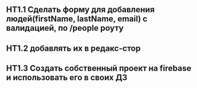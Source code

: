 ## HT1.1 Сделать форму для добавления людей(firstName, lastName, email) с валидацией, по /people роуту 

## HT1.2 добавлять их в редакс-стор 

## HT1.3 Создать собственный проект на firebase и использовать его в своих ДЗ
